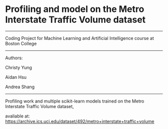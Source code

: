 # Profiling and model on the Metro Interstate Traffic Volume dataset
---
Coding Project for Machine Learning and Artificial Intelligence course at Boston College

---
Authors:

Christy Yung

Aidan Hsu

Andrea Shang

---

Profiling work and multiple scikit-learn models trained on the Metro Interstate Traffic Volume dataset,

avaliable at: https://archive.ics.uci.edu/dataset/492/metro+interstate+traffic+volume

